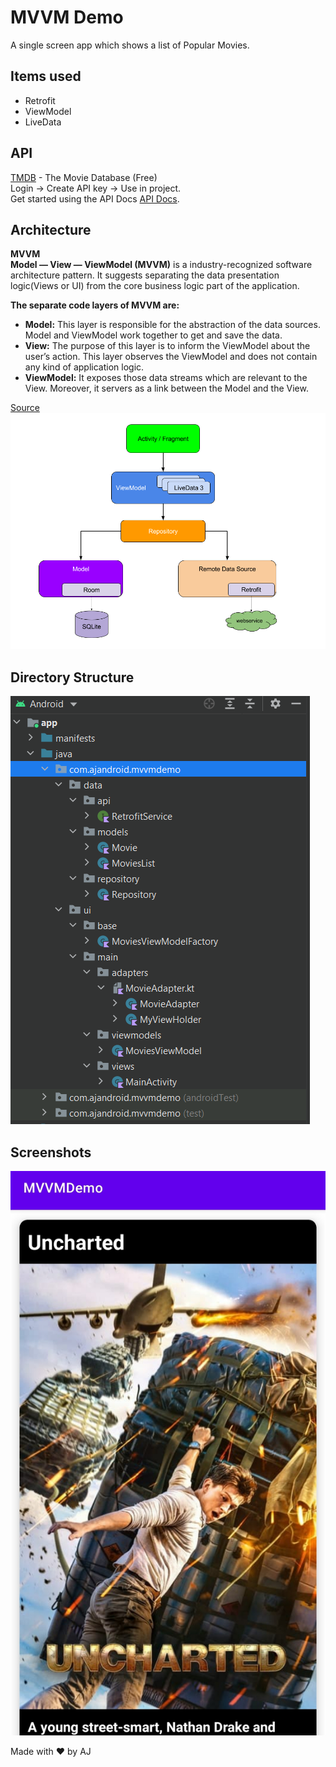 # MVVM Demo
A single screen app which shows a list of Popular Movies.

## Items used
- Retrofit
- ViewModel
- LiveData

## API
[TMDB](https://www.themoviedb.org/) - The Movie Database (Free)  
Login -> Create API key -> Use in project.  
Get started using the API Docs [API Docs](https://developers.themoviedb.org/3/getting-started/introduction).

## Architecture
**MVVM**  
**Model — View — ViewModel (MVVM)** is a industry-recognized software architecture pattern. It suggests separating the data presentation logic(Views or UI) from the core business logic part of the application.

**The separate code layers of MVVM are:**
-   **Model:**  This layer is responsible for the abstraction of the data sources. Model and ViewModel work together to get and save the data.
-   **View:**  The purpose of this layer is to inform the ViewModel about the user’s action. This layer observes the ViewModel and does not contain any kind of application logic.
-   **ViewModel:**  It exposes those data streams which are relevant to the View. Moreover, it servers as a link between the Model and the View.

[Source](https://www.geeksforgeeks.org/mvvm-model-view-viewmodel-architecture-pattern-in-android/)
![MVVM Diagram](https://github.com/AshutoshAJ/ProjectScreenshots/raw/master/MVVMDemo/MVVM-Diagram.png)

## Directory Structure
![Directory Structure](https://github.com/AshutoshAJ/ProjectScreenshots/raw/master/MVVMDemo/MVVM%20Directory%20Structure.PNG)

## Screenshots
![Screenshot](https://github.com/AshutoshAJ/ProjectScreenshots/raw/master/MVVMDemo/Screenshot.jpg)

Made with ❤️ by AJ
